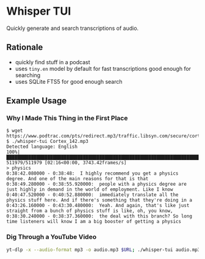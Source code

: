 # Whisper TUI
Quickly generate and search transcriptions of audio.

## Rationale

- quickly find stuff in a podcast
- uses `tiny.en` model by default for fast transcriptions good enough for searching
- uses SQLite FTS5 for good enough search

## Example Usage

### Why I Made This Thing in the First Place

```
$ wget https://www.podtrac.com/pts/redirect.mp3/traffic.libsyn.com/secure/cortex/Cortex_142.mp3
$ ./whisper-tui Cortex_142.mp3
Detected language: English
100%|███████████████████████████████████████████████████████████████████████████████████████████████| 511979/511979 [02:16<00:00, 3743.42frames/s]
> physics
0:38:42.080000 - 0:38:48:  I highly recommend you get a physics degree. And one of the main reasons for that is that
0:38:49.280000 - 0:38:55.920000:  people with a physics degree are just highly in demand in the world of employment. Like I know
0:40:47.520000 - 0:40:52.880000:  immediately translate all the physics stuff here. And if there's something that they're doing in a
0:43:26.160000 - 0:43:30.480000:  Yeah. And again, that's like just straight from a bunch of physics stuff is like, oh, you know,
0:38:30.240000 - 0:38:37.360000:  the deal with this branch? So long time listeners will know I am a big booster of getting a physics
```

### Dig Through a YouTube Video
```bash
yt-dlp -x --audio-format mp3 -o audio.mp3 $URL; ./whisper-tui audio.mp3
```
